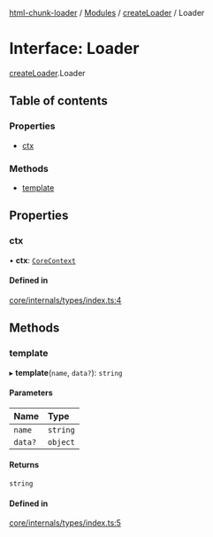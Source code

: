 [html-chunk-loader](../README.md) / [Modules](../modules.md) / [createLoader](../modules/createLoader.md) / Loader

# Interface: Loader

[createLoader](../modules/createLoader.md).Loader

## Table of contents

### Properties

- [ctx](createLoader.Loader.md#ctx)

### Methods

- [template](createLoader.Loader.md#template)

## Properties

### ctx

• **ctx**: [`CoreContext`](../modules/createLoader.md#corecontext)

#### Defined in

[core/internals/types/index.ts:4](https://github.com/abschill/html-chunk-loader/blob/a3f69cf/lib/core/internals/types/index.ts#L4)

## Methods

### template

▸ **template**(`name`, `data?`): `string`

#### Parameters

| Name | Type |
| :------ | :------ |
| `name` | `string` |
| `data?` | `object` |

#### Returns

`string`

#### Defined in

[core/internals/types/index.ts:5](https://github.com/abschill/html-chunk-loader/blob/a3f69cf/lib/core/internals/types/index.ts#L5)
